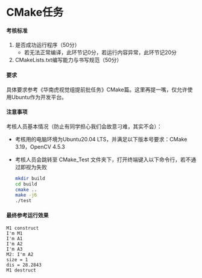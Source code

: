 # CMake任务

#### 考核标准

1. 是否成功运行程序（50分）
   + 若无法正常编译，此环节记0分，若运行内容异常，此环节记20分
2. CMakeLists.txt编写能力与书写规范（50分）

#### 要求

具体要求参考《华南虎视觉组提前批任务》CMake篇。这里再提一嘴，仅允许使用Ubuntu作为开发平台。

#### 注意事项

考核人员基本情况（防止有同学担心我们会故意刁难，其实不会）：

+ 考核用的电脑环境为Ubuntu20.04 LTS，并满足以下版本号要求：CMake 3.19，OpenCV 4.5.3

+ 考核人员会跳转至 CMake_Test 文件夹下，打开终端键入以下命令行，若不通过即视为失败

  ```bash
  mkdir build
  cd build
  cmake ..
  make -j6
  ./test
  ```

#### 最终参考运行效果

```
M1 construct
I'm M1
I'm A1
I'm A2
I'm A3
M2: I'm A2
size = 1
dis = 28.2843
M1 destruct
```
